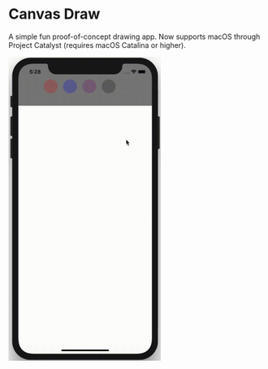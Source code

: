 # Canvas Draw

A simple fun proof-of-concept drawing app. 
Now supports macOS through Project Catalyst (requires macOS Catalina or higher).

<img src="/Screenrecording/Screenrecording.gif" alt="drawing" width="300" height="600"/>
